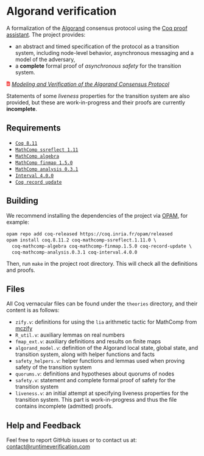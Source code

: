 # Algorand verification

A formalization of the [Algorand](https://www.algorand.com) consensus protocol using the [Coq proof assistant](https://coq.inria.fr).
The project provides: 
- an abstract and timed specification of the protocol as a transition system, including node-level behavior, asynchronous messaging and a model of the adversary,
- a **complete** formal proof of _asynchronous safety_ for the transition system.

<img src="resources/pdf-icon.png" alt="PDF" width="2%" /> *[Modeling and Verification of the Algorand Consensus Protocol](https://github.com/runtimeverification/algorand-verification/blob/master/report/report.pdf)*

Statements of some _liveness_ properties for the transition system are also provided, but these are work-in-progress and their proofs are currently **incomplete**.

## Requirements

- [`Coq 8.11`](https://github.com/coq/coq/releases/tag/V8.11.2)
- [`MathComp ssreflect 1.11`](https://math-comp.github.io)
- [`MathComp algebra`](https://math-comp.github.io)
- [`MathComp finmap 1.5.0`](https://github.com/math-comp/finmap)
- [`MathComp analysis 0.3.1`](https://github.com/math-comp/analysis)
- [`Interval 4.0.0`](http://coq-interval.gforge.inria.fr)
- [`Coq record update`](https://github.com/tchajed/coq-record-update)

## Building

We recommend installing the dependencies of the project via
[OPAM](http://opam.ocaml.org/doc/Install.html), for example:
```shell
opam repo add coq-released https://coq.inria.fr/opam/released
opam install coq.8.11.2 coq-mathcomp-ssreflect.1.11.0 \
  coq-mathcomp-algebra coq-mathcomp-finmap.1.5.0 coq-record-update \
  coq-mathcomp-analysis.0.3.1 coq-interval.4.0.0
```

Then, run `make` in the project root directory. This will check all the definitions and proofs.

## Files

All Coq vernacular files can be found under the `theories` directory, and their content is as follows:

- `zify.v`: definitions for using the `lia` arithmetic tactic for MathComp from [mczify](https://github.com/pi8027/mczify)
- `R_util.v`: auxiliary lemmas on real numbers
- `fmap_ext.v`: auxiliary definitions and results on finite maps
- `algorand_model.v`: definition of the Algorand local state, global state, and transition system, along with helper functions and facts
- `safety_helpers.v`: helper functions and lemmas used when proving safety of the transition system
- `quorums.v`: definitions and hypotheses about quorums of nodes
- `safety.v`: statement and complete formal proof of safety for the transition system
- `liveness.v`: an initial attempt at specifying liveness properties for the transition system. This part is work-in-progress and thus the file contains incomplete (admitted) proofs.

## Help and Feedback

Feel free to report GitHub issues or to contact us at: contact@runtimeverification.com
